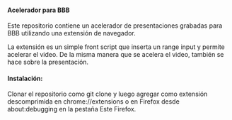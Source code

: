 #### Acelerador para BBB

Este repositorio contiene un acelerador de presentaciones grabadas para BBB utilizando una extensión de navegador.

La extensión es un simple front script que inserta un range input y permite acelerar el video. De la misma manera que se acelera el video, también se hace sobre la presentación.

#### Instalación:

Clonar el repositorio como git clone y luego agregar como extensión descomprimida en chrome://extensions o en Firefox desde about:debugging en la pestaña Este Firefox.